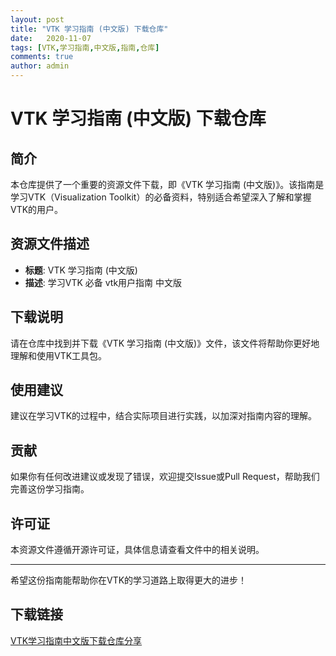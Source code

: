```yaml
---
layout: post
title: "VTK 学习指南 (中文版) 下载仓库"
date:   2020-11-07
tags: [VTK,学习指南,中文版,指南,仓库]
comments: true
author: admin
---
```

# VTK 学习指南 (中文版) 下载仓库

## 简介

本仓库提供了一个重要的资源文件下载，即《VTK 学习指南 (中文版)》。该指南是学习VTK（Visualization Toolkit）的必备资料，特别适合希望深入了解和掌握VTK的用户。

## 资源文件描述

- **标题**: VTK 学习指南 (中文版)
- **描述**: 学习VTK 必备   vtk用户指南 中文版

## 下载说明

请在仓库中找到并下载《VTK 学习指南 (中文版)》文件，该文件将帮助你更好地理解和使用VTK工具包。

## 使用建议

建议在学习VTK的过程中，结合实际项目进行实践，以加深对指南内容的理解。

## 贡献

如果你有任何改进建议或发现了错误，欢迎提交Issue或Pull Request，帮助我们完善这份学习指南。

## 许可证

本资源文件遵循开源许可证，具体信息请查看文件中的相关说明。

---

希望这份指南能帮助你在VTK的学习道路上取得更大的进步！

## 下载链接

[VTK学习指南中文版下载仓库分享](https://pan.quark.cn/s/583b2bba3ee8)